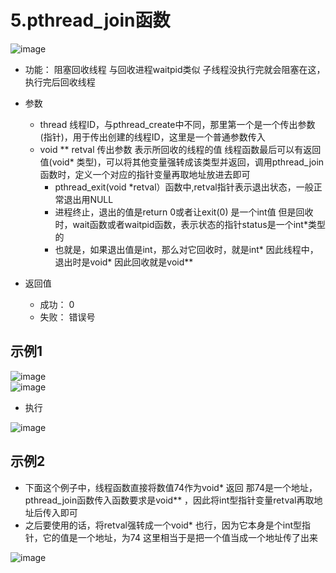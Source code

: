 # 5.pthread_join函数  


![image](https://user-images.githubusercontent.com/58176267/173759030-a3246b0d-f6fe-4030-8893-d76b74a45ba0.png)  

* 功能： 阻塞回收线程  与回收进程waitpid类似 子线程没执行完就会阻塞在这，执行完后回收线程  

* 参数  
    * thread 线程ID，与pthread_create中不同，那里第一个是一个传出参数(指针)，用于传出创建的线程ID，这里是一个普通参数传入  
    * void ** retval 传出参数  表示所回收的线程的值     线程函数最后可以有返回值(void* 类型)，可以将其他变量强转成该类型并返回，调用pthread_join函数时，定义一个对应的指针变量再取地址放进去即可  
        * pthread_exit(void *retval）函数中,retval指针表示退出状态，一般正常退出用NULL  
        * 进程终止，退出的值是return 0或者让exit(0) 是一个int值   但是回收时，wait函数或者waitpid函数，表示状态的指针status是一个int*类型的  
        * 也就是，如果退出值是int，那么对它回收时，就是int*   因此线程中，退出时是void* 因此回收就是void**  
       
* 返回值  
    * 成功： 0  
    * 失败： 错误号   

## 示例1  

![image](https://user-images.githubusercontent.com/58176267/173771567-393b66d3-19f1-4b66-b928-ef99b96e8054.png)  
![image](https://user-images.githubusercontent.com/58176267/173771184-e0719ab0-ad6e-4869-b8fd-d751be9405be.png)  

* 执行  

![image](https://user-images.githubusercontent.com/58176267/173771890-1ea435cd-5c3f-406f-ab55-b38d692b5681.png)  


## 示例2  

* 下面这个例子中，线程函数直接将数值74作为void* 返回 那74是一个地址，pthread_join函数传入函数要求是void** ，因此将int型指针变量retval再取地址后传入即可  
* 之后要使用的话，将retval强转成一个void* 也行，因为它本身是个int型指针，它的值是一个地址，为74   这里相当于是把一个值当成一个地址传了出来  

![image](https://user-images.githubusercontent.com/58176267/173776778-e22674a9-adc0-4e95-acca-573d08fd0966.png)

